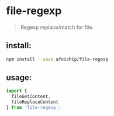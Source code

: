 # file-regexp
> Regexp replace/match for file.

## install:
```bash
npm install --save afeiship/file-regexp
```

## usage:
```javascript
import {
  fileGetContent,
  fileReplaceContent
} from 'file-regexp';
```
